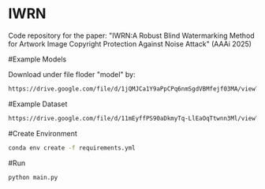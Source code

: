 # IWRN

Code repository for the paper: "IWRN:A Robust Blind Watermarking Method for Artwork Image Copyright Protection Against Noise Attack" (AAAi 2025)

#Example Models

Download under file floder "model" by:
```bash
https://drive.google.com/file/d/1jQMJCa1Y9aPpCPq6nmSgdVBMfejf03MA/view?usp=drive_link
```

#Example Dataset

```bash
https://drive.google.com/file/d/11mEyffPS90aDkmyTq-LlEaOqTtwnn3Ml/view?usp=drive_link
```


#Create Environment

```bash
conda env create -f requirements.yml
```

#Run 

```bash
python main.py
```
